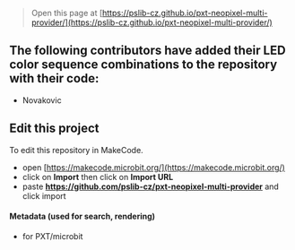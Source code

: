 
> Open this page at [https://pslib-cz.github.io/pxt-neopixel-multi-provider/](https://pslib-cz.github.io/pxt-neopixel-multi-provider/)

## The following contributors have added their LED color sequence combinations to the repository with their code:

* Novakovic


## Edit this project

To edit this repository in MakeCode.

* open [https://makecode.microbit.org/](https://makecode.microbit.org/)
* click on **Import** then click on **Import URL**
* paste **https://github.com/pslib-cz/pxt-neopixel-multi-provider** and click import

#### Metadata (used for search, rendering)

* for PXT/microbit
<script src="https://makecode.com/gh-pages-embed.js"></script><script>makeCodeRender("{{ site.makecode.home_url }}", "{{ site.github.owner_name }}/{{ site.github.repository_name }}");</script>
